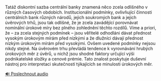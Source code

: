 
Tatáž diskontní sazba centrální banky znamená něco zcela odlišného v různých časových obdobích. Institucionální podmínky, ovlivňující činnosti centrálních bank různých národů, jejich soukromých bank a jejich úvěrových trhů, jsou tak odlišné, že je zcela zavádějící porovnávat nominální úrokové míry bez plného zohlednění těchto rozdílů. Víme a priori, že – za zcela stejných podmínek – jsou věřitelé odhodláni dávat přednost vysokým úrokovým mírám před nízkými a že dlužníci dávají přednost nízkým úrokovým mírám před vysokými. Ovšem uvedené podmínky nejsou nikdy stejné. Na úvěrovém trhu převládá tendence k vyrovnávání hrubých úrokových měr z úvěrů, u nichž jsou shodné faktory určující výši podnikatelské složky a cenové prémie. Tato znalost poskytuje duševní nástroj pro interpretaci skutečností týkajících se minulosti úrokových měr.

[🔊 Poslechnout audio](/data/7-paragraphs/audio/chapter_99/para_003-Tat-diskontn-sazba-centrln-banky-znamen-nco.mp3)
